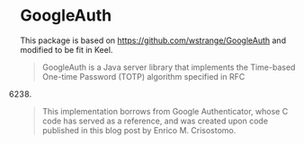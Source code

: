 # GoogleAuth

This package is based on https://github.com/wstrange/GoogleAuth and modified to be fit in Keel.

> GoogleAuth is a Java server library that implements the Time-based One-time Password (TOTP) algorithm specified in RFC
6238.
>
> This implementation borrows from Google Authenticator, whose C code has served as a reference, and was created upon
> code published in this blog post by Enrico M. Crisostomo.

